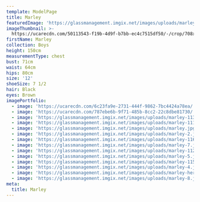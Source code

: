 ```yaml
---
template: ModelPage
title: Marley
featuredImage: 'https://glassmanagement.imgix.net/images/uploads/marley-4-1-1-.jpg'
imageThumbnail: >-
  https://ucarecdn.com/50113543-f19b-4d9f-b7bb-ec4c7515df50/-/crop/708x508/0,29/-/preview/
firstName: Marley
collection: Boys
height: 150cm
measurementType: chest
bust: 71cm
waist: 64cm
hips: 80cm
size: '12'
shoeSize: 7 1/2
hair: Black
eyes: Brown
imagePortfolio:
  - image: 'https://ucarecdn.com/6c23fa9e-2731-444f-9862-7bc4424a78ea/'
  - image: 'https://ucarecdn.com/787ebe6b-9f71-485b-8cc2-22c8dbe81730/'
  - image: 'https://glassmanagement.imgix.net/images/uploads/marley-113.jpg'
  - image: 'https://glassmanagement.imgix.net/images/uploads/marley-111.jpg'
  - image: 'https://glassmanagement.imgix.net/images/uploads/marley.jpg'
  - image: 'https://glassmanagement.imgix.net/images/uploads/marley-2.jpg'
  - image: 'https://glassmanagement.imgix.net/images/uploads/marley-116.jpg'
  - image: 'https://glassmanagement.imgix.net/images/uploads/marley-7.jpg'
  - image: 'https://glassmanagement.imgix.net/images/uploads/marley-112.jpg'
  - image: 'https://glassmanagement.imgix.net/images/uploads/marley-5.jpg'
  - image: 'https://glassmanagement.imgix.net/images/uploads/marley-115.jpg'
  - image: 'https://glassmanagement.imgix.net/images/uploads/marley-4.jpg'
  - image: 'https://glassmanagement.imgix.net/images/uploads/marley-her-shadow.jpg'
  - image: 'https://glassmanagement.imgix.net/images/uploads/marley-8.jpg'
meta:
  title: Marley
---
```


